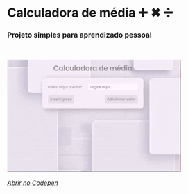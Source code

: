 # Calculadora de média ➕ ✖ ➗

### Projeto simples para aprendizado pessoal

</br>

![gif](src/assets/do-not-localize/gif.gif)

[_Abrir no Codepen_](https://codepen.io/leticia-238/pen/VwWyqrP)
